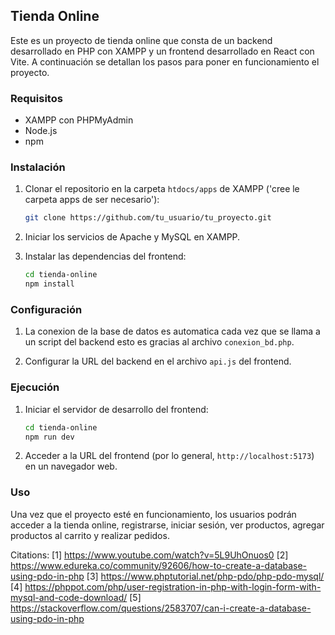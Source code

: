 ## Tienda Online

Este es un proyecto de tienda online que consta de un backend desarrollado en PHP con XAMPP y un frontend desarrollado en React con Vite. A continuación se detallan los pasos para poner en funcionamiento el proyecto.

### Requisitos

- XAMPP con PHPMyAdmin
- Node.js
- npm

### Instalación

1. Clonar el repositorio en la carpeta `htdocs/apps` de XAMPP ('cree le carpeta apps de ser necesario'):


   ```bash
   git clone https://github.com/tu_usuario/tu_proyecto.git
   ```

2. Iniciar los servicios de Apache y MySQL en XAMPP.

3. Instalar las dependencias del frontend:

   ```bash
   cd tienda-online
   npm install
   ```

### Configuración

1. La conexion de la base de datos es automatica cada vez que se llama a un script del backend esto es gracias al archivo `conexion_bd.php`.

2. Configurar la URL del backend en el archivo `api.js` del frontend.

### Ejecución

1. Iniciar el servidor de desarrollo del frontend:

   ```bash
   cd tienda-online
   npm run dev
   ```

2. Acceder a la URL del frontend (por lo general, `http://localhost:5173`) en un navegador web.

### Uso

Una vez que el proyecto esté en funcionamiento, los usuarios podrán acceder a la tienda online, registrarse, iniciar sesión, ver productos, agregar productos al carrito y realizar pedidos.


Citations:
[1] https://www.youtube.com/watch?v=5L9UhOnuos0
[2] https://www.edureka.co/community/92606/how-to-create-a-database-using-pdo-in-php
[3] https://www.phptutorial.net/php-pdo/php-pdo-mysql/
[4] https://phppot.com/php/user-registration-in-php-with-login-form-with-mysql-and-code-download/
[5] https://stackoverflow.com/questions/2583707/can-i-create-a-database-using-pdo-in-php